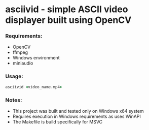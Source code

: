 # asciivid - simple ASCII video displayer built using OpenCV

### Requirements:
- OpenCV
- ffmpeg 
- Windows environment 
- miniaudio

### Usage:
```cmd
asciivid <video_name.mp4>
```

### Notes:
- This project was built and tested only on Windows x64 system 
- Requires execution in Windows requirements as uses WinAPI
- The Makefile is build specifically for MSVC
